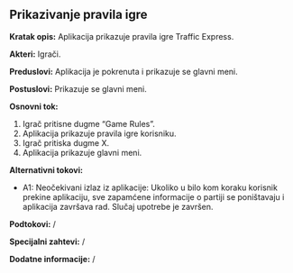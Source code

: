 ## Prikazivanje pravila igre

**Kratak opis:** Aplikacija prikazuje pravila igre Traffic Express.

**Akteri:** Igrači.

**Preduslovi:** Aplikacija je pokrenuta i prikazuje se glavni meni. 

**Postuslovi:** Prikazuje se glavni meni.

**Osnovni tok:**
1. Igrač pritisne dugme “Game Rules”. 
2. Aplikacija prikazuje pravila igre korisniku.
3. Igrač pritiska dugme X.
4. Aplikacija prikazuje glavni meni.

**Alternativni tokovi:**
* A1: Neočekivani izlaz iz aplikacije: Ukoliko u bilo kom koraku korisnik prekine aplikaciju, sve zapamćene informacije o partiji se poništavaju i aplikacija završava rad. Slučaj upotrebe je završen. 

**Podtokovi:** /

**Specijalni zahtevi:** /

**Dodatne informacije:** / 